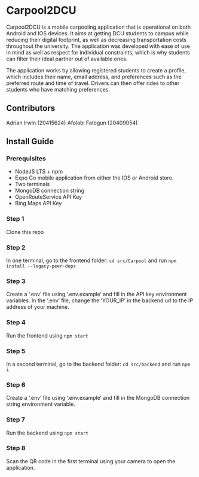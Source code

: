 # Carpool2DCU

Carpool2DCU is a mobile carpooling application that is operational on both Android and IOS devices. It aims at getting DCU students to campus while reducing their digital footprint, as well as decreasing transportation costs throughout the university. The application was developed with ease of use in mind as well as respect for individual constraints, which is why students can filter their ideal partner out of available ones.

The application works by allowing registered students to create a profile, which includes their name, email address, and preferences such as the preferred route and time of travel. Drivers can then offer rides to other students who have matching preferences.

## Contributors
Adrian Irwin (20415624)
Afolabi Fatogun (20409054)
## Install Guide
### Prerequisites
- NodeJS LTS + npm
- Expo Go mobile application from either the IOS or Android store.
- Two terminals
- MongoDB connection string
- OpenRouteService API Key
- Bing Maps API Key

### Step 1
Clone this repo
### Step 2
In one terminal, go to the frontend folder: `cd src/Carpool` and run `npm install --legacy-peer-deps`
### Step 3
Create a ‘.env’ file using ‘.env.example’ and fill in the API key environment variables.
In the ‘.env’ file, change the ‘YOUR_IP’ in the backend url to the IP address of your machine.
### Step 4
Run the frontend using `npm start`
### Step 5
In a second terminal, go to the backend folder: `cd src/backend` and run `npm i`
### Step 6
Create a ‘.env’ file using ‘.env.example’ and fill in the MongoDB connection string environment variable.
### Step 7
Run the backend using `npm start`
### Step 8
Scan the QR code in the first terminal using your camera to open the application.
